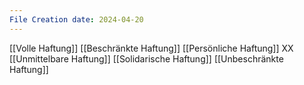 ```yaml
---
File Creation date: 2024-04-20
---
```

[[Volle Haftung]]
[[Beschränkte Haftung]]
[[Persönliche Haftung]]
XX
[[Unmittelbare Haftung]]
[[Solidarische Haftung]]
[[Unbeschränkte Haftung]]